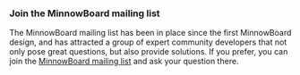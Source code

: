 
### Join the MinnowBoard mailing list

The MinnowBoard mailing list has been in place since the first MinnowBoard design, 
and has attracted a group of expert community developers that not only pose great
questions, but also provide solutions. If you prefer, you can join the [MinnowBoard mailing list](http://lists.elinux.org/mailman/listinfo/elinux-minnowboard) and ask your question there.


